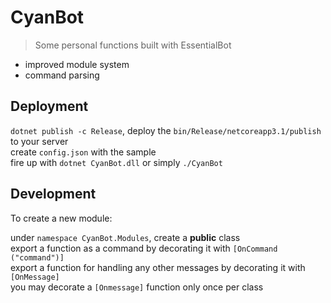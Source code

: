 # CyanBot
> Some personal functions built with EssentialBot

* improved module system
* command parsing

## Deployment

`dotnet publish -c Release`, deploy the `bin/Release/netcoreapp3.1/publish` to your server  
create `config.json` with the sample  
fire up with `dotnet CyanBot.dll` or simply `./CyanBot`

## Development

To create a new module:

under `namespace CyanBot.Modules`, create a **public** class  
export a function as a command by decorating it with `[OnCommand ("command")]`  
export a function for handling any other messages by decorating it with `[OnMessage]`  
you may decorate a `[Onmessage]` function only once per class
